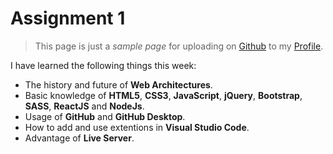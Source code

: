 # Assignment 1
> This page is just a _sample page_ for uploading on [Github] to my [Profile].

I have learned the following things this week:
* The history and future of **Web Architectures**.
* Basic knowledge of **HTML5**, **CSS3**, **JavaScript**, **jQuery**, **Bootstrap**, **SASS**, **ReactJS** and **NodeJs**. 
* Usage of **GitHub** and **GitHub Desktop**.
* How to add and use extentions in **Visual Studio Code**.
* Advantage of **Live Server**.

[Github]: https://github.com/
[Profile]: https://github.com/romilshah98/Assignment1.git
